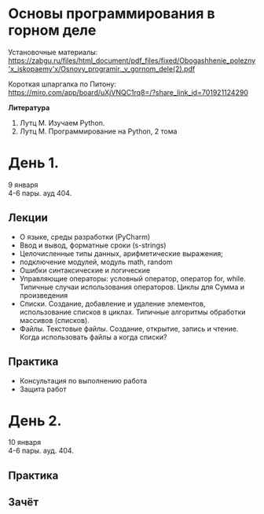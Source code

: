# Основы программирования в горном деле

Установочные материалы:
https://zabgu.ru/files/html_document/pdf_files/fixed/Obogashhenie_polezny'x_iskopaemy'x/Osnovy_programir._v_gornom_dele(2).pdf


Короткая шпаргалка по Питону:
https://miro.com/app/board/uXjVNQC1rq8=/?share_link_id=701921124290


**Литература**
1. Лутц М. Изучаем Python.
2. Лутц М. Программирование на Python, 2 тома

# День 1. 
9 января\
4-6 пары. ауд 404.

## Лекции
- О языке, среды разработки (PyCharm)
- Ввод и вывод, форматные сроки (s-strings)
- Целочисленные типы данных, арифметические выражения; 
- подключение модулей, модуль math, random 
- Ошибки синтаксические и логические
- Управляющие операторы: условный оператор, оператор for, while. Типичные случаи использования операторов. Циклы для Сумма и произведения
- Списки. Создание, добавление и удаление элементов, использование списков в циклах. Типичные алгоритмы обработки массивов (списков).
- Файлы. Текстовые файлы. Создание, открытие, запись и чтение. Когда использовать файлы а когда списки?

## Практика
- Консультация по выполнению работа
- Защита работ


# День 2.
10 января\
4-6 пары. ауд. 404.

## Практика
## Зачёт


